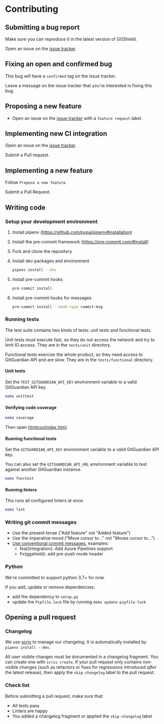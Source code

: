# Contributing

## Submitting a bug report

Make sure you can reproduce it in the latest version of GGShield.

Open an issue on the [issue tracker](https://github.com/GitGuardian/ggshield/issues).

## Fixing an open and confirmed bug

This bug will have a `confirmed` tag on the issue tracker.

Leave a message on the issue tracker that you're interested in fixing this bug.

## Proposing a new feature

- Open an issue on the [issue tracker](https://github.com/GitGuardian/ggshield/issues/new?assignees=&labels=feature+request&template=feature_request.md&title=Feature+Request) with a `feature request` label.

## Implementing new CI integration

Open an issue on the [issue tracker](https://github.com/GitGuardian/ggshield/issues/new?assignees=&labels=CI+integration&template=feature_request.md&title=CI+Integration:).

Submit a Pull request.

## Implementing a new feature

Follow `Propose a new feature`.

Submit a Pull Request.

## Writing code

### Setup your development environment

1. Install pipenv (https://github.com/pypa/pipenv#installation)

1. Install the pre-commit framework (https://pre-commit.com/#install)

1. Fork and clone the repository

1. Install dev packages and environment

   ```sh
   pipenv install --dev
   ```

1. Install pre-commit hooks

   ```sh
   pre-commit install
   ```

1. Install pre-commit hooks for messages

   ```sh
   pre-commit install --hook-type commit-msg
   ```

### Running tests

The test suite contains two kinds of tests: unit tests and functional tests.

Unit tests must execute fast, so they do not access the network and try to limit IO access. They are in the `tests/unit` directory.

Functional tests exercise the whole product, so they need access to GitGuardian API and are slow. They are in the `tests/functional` directory.

#### Unit tests

Set the `TEST_GITGUARDIAN_API_KEY` environment variable to a valid GitGuardian API key.

```sh
make unittest
```

#### Verifying code coverage

```sh
make coverage
```

Then open [htmlcov/index.html](htmlcov/index.html).

#### Running functional tests

Set the `GITGUARDIAN_API_KEY` environment variable to a valid GitGuardian API key.

You can also set the `GITGUARDIAN_API_URL` environment variable to test against another GitGuardian instance.

```sh
make functest
```

#### Running linters

This runs all configured linters at once.

```sh
make lint
```

### Writing git commit messages

- Use the present tense ("Add feature" not "Added feature")
- Use the imperative mood ("Move cursor to..." not "Moves cursor to...")
- [Use conventional commit messages](https://www.conventionalcommits.org/en/v1.0.0/#commit-message-with-scope), examples:
  - feat(integration): Add Azure Pipelines support
  - fix(ggshield): add pre-push mode header

### Python

We're committed to support python 3.7+ for now.

If you add, update or remove dependencies:

- add the dependency to `setup.py`
- update the `Pipfile.lock` file by running `make update-pipfile-lock`

## Opening a pull request

### Changelog

We use [scriv](https://github.com/nedbat/scriv) to manage our changelog. It is automatically installed by `pipenv install --dev`.

All user visible changes must be documented in a changelog fragment. You can create one with `scriv create`. If your pull request only contains non-visible changes (such as refactors or fixes for regressions introduced _after_ the latest release), then apply the `skip-changelog` label to the pull request.

### Check list

Before submitting a pull request, make sure that:

- All tests pass
- Linters are happy
- You added a changelog fragment or applied the `skip-changelog` label
